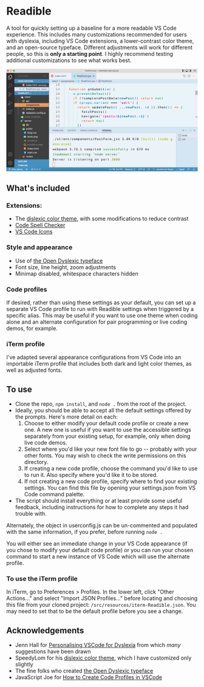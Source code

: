 # Readible

A tool for quickly setting up a baseline for a more readable VS Code experience. This includes many customizations recommended for users with dyslexia, including VS Code extensions, a lower-contrast color theme, and an open-source typeface. Different adjustments will work for different people, so this is **only a starting point**. I highly recommend testing additional customizations to see what works best.

<img width="1274" alt="screenshot" src="./src/resources/screenshot.png">

## What's included

### Extensions:
- The [dislexic color theme](https://github.com/SpeedyLom/dislexic-vscode), with some modifications to reduce contrast
- [Code Spell Checker](https://marketplace.visualstudio.com/items?itemName=streetsIDEsoftware.code-spell-checker)
- [VS Code Icons](https://marketplace.visualstudio.com/items?itemName=vscode-icons-team.vscode-icons)

### Style and appearance
- Use of [the Open Dyslexic typeface](https://www.opendyslexic.org/)
- Font size, line height, zoom adjustments
- Minimap disabled, whitespace characters hidden

### Code profiles
If desired, rather than using these settings as your default, you can set up a separate VS Code profile to run with Readible settings when triggered by a specific alias. This may be useful if you want to use one theme when coding alone and an alternate configuration for pair programming or live coding demos, for example.

### iTerm profile
I've adapted several appearance configurations from VS Code into an importable iTerm profile that includes both dark and light color themes, as well as adjusted fonts.

## To use
- Clone the repo, `npm install`, and `node .` from the root of the project.
- Ideally, you should be able to accept all the default settings offered by the prompts. Here's more detail on each:
  1. Choose to either modify your default code profile or create a new one. A new one is useful if you want to use the accessible settings separately from your existing setup, for example, only when doing live code demos.
  2. Select where you'd like your new font file to go -- probably with your other fonts. You may wish to check the write permissions on this directory.
  3. If creating a new code profile, choose the command you'd like to use to run it. Also specify where you'd like it to be stored.
  4. If not creating a new code profile, specify where to find your existing settings. You can find this file by opening your settings.json from VS Code command palette.
- The script should install everything or at least provide some useful feedback, including instructions for how to complete any steps it had trouble with.

Alternately, the object in userconfig.js can be un-commented and populated with the same information, if you prefer, before running `node .`

You will either see an immediate change in your VS Code appearance (if you chose to modify your default code profile) or you can run your chosen command to start a new instance of VS Code which will use the alternate profile.

### To use the iTerm profile
In iTerm, go to Preferences > Profiles. In the lower left, click "Other Actions..." and select "Import JSON Profiles..." before locating and choosing this file from your cloned project: `/src/resources/iterm-Readible.json`. You may need to set that to be the default profile before you see a change.

## Acknowledgements
- Jenn Hall for [Personalising VSCode for Dyslexia](https://jenn-hall.medium.com/personalising-vscode-for-dyslexia-60aac1a36b4d) from which _many_ suggestions have been drawn
- SpeedyLom for his [dislexic color theme](https://github.com/SpeedyLom/dislexic-vscode), which I have customized only slightly
- The fine folks who created [the Open Dyslexic typeface](https://www.opendyslexic.org/)
- JavaScript Joe for [How to Create Code Profiles in VSCode](https://www.freecodecamp.org/news/how-to-create-code-profiles-in-vscode/)
